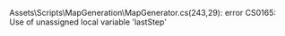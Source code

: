Assets\Scripts\MapGeneration\MapGenerator.cs(243,29): error CS0165: Use of unassigned local variable 'lastStep'

